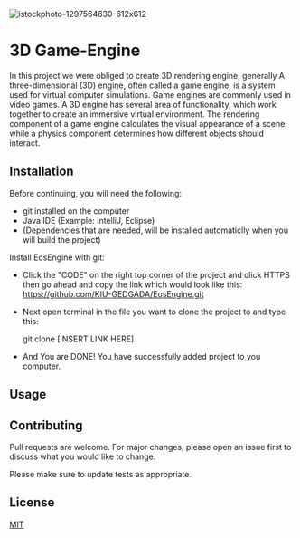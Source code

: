 ![istockphoto-1297564630-612x612](https://user-images.githubusercontent.com/73776293/174305847-bfb3745c-7e5f-4dc5-835c-d60f51d32ec0.jpg)

# 3D Game-Engine

In this project we were obliged to create 3D rendering engine, generally A three-dimensional (3D) engine, often called a game engine, is a system used for virtual computer simulations. Game engines are commonly used in video games. A 3D engine has several area of functionality, which work together to create an immersive virtual environment. The rendering component of a game engine calculates the visual appearance of a scene, while a physics component determines how different objects should interact.

## Installation
Before continuing, you will need the following:

* git installed on the computer
* Java IDE (Example: IntelliJ, Eclipse)
* (Dependencies that are needed, will be installed automaticlly when you will build the project)

Install EosEngine with git:

* Click the "CODE" on the right top corner of the project and click HTTPS then go ahead and copy the link which would look like this: https://github.com/KIU-GEDGADA/EosEngine.git
* Next open terminal in the file you want to clone the project to and type this:

  git clone [INSERT LINK HERE]
  
* And You are DONE! You have successfully added project to you computer.

## Usage


## Contributing
Pull requests are welcome. For major changes, please open an issue first to discuss what you would like to change.

Please make sure to update tests as appropriate.

## License
[MIT](https://choosealicense.com/licenses/mit/)
